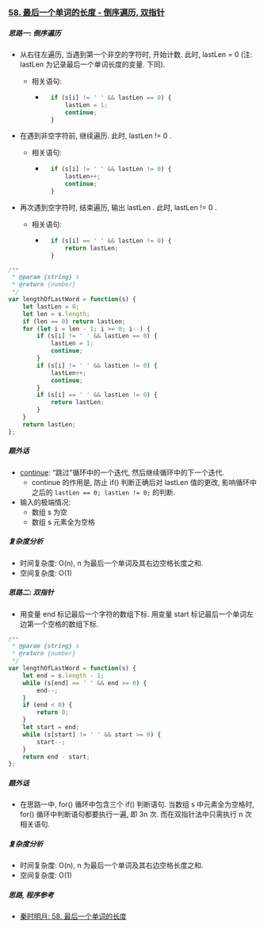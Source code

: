### [58. 最后一个单词的长度 - 倒序遍历, 双指针](https://leetcode-cn.com/problems/length-of-last-word/)

##### 思路一: 倒序遍历

* 从右往左遍历, 当遇到第一个非空的字符时, 开始计数. 此时, lastLen = 0 (注: lastLen 为记录最后一个单词长度的变量. 下同).

    * 相关语句:

        * ```javascript
            if (s[i] != ' ' && lastLen == 0) {
                lastLen = 1;
                continue;
            }
            ```

* 在遇到非空字符前, 继续遍历. 此时, lastLen != 0 .

    * 相关语句:

        * ```javascript
            if (s[i] != ' ' && lastLen != 0) {
                lastLen++;
                continue;
            }
            ```

* 再次遇到空字符时, 结束遍历, 输出 lastLen . 此时, lastLen != 0 .

    * 相关语句:

        * ```javascript
            if (s[i] == ' ' && lastLen != 0) {
                return lastLen;
            }
            ```



```javascript
/**
 * @param {string} s
 * @return {number}
 */
var lengthOfLastWord = function(s) {
    let lastLen = 0;
    let len = s.length;
    if (len == 0) return lastLen;
    for (let i = len - 1; i >= 0; i--) {
        if (s[i] != ' ' && lastLen == 0) {
            lastLen = 1;
            continue;
        }
        if (s[i] != ' ' && lastLen != 0) {
            lastLen++;
            continue;
        }
        if (s[i] == ' ' && lastLen != 0) {
            return lastLen;
        }
    }
    return lastLen;
};
```



##### 题外话

* [continue](https://www.w3school.com.cn/js/js_break.asp): “跳过”循环中的一个迭代, 然后继续循环中的下一个迭代.
    * continue 的作用是, 防止 if() 判断正确后对 lastLen 值的更改, 影响循环中之后的 `lastLen == 0; lastLen != 0;` 的判断.
* 输入的极端情况:
    * 数组 s 为空
    * 数组 s 元素全为空格



##### 复杂度分析

* 时间复杂度: O(n), n 为最后一个单词及其右边空格长度之和. 
* 空间复杂度: O(1)



##### 思路二: 双指针

* 用变量 end 标记最后一个字符的数组下标. 用变量 start 标记最后一个单词左边第一个空格的数组下标.



```javascript
/**
 * @param {string} s
 * @return {number}
 */
var lengthOfLastWord = function(s) {
    let end = s.length - 1;
    while (s[end] == ' ' && end >= 0) {
        end--;
    }
    if (end < 0) {
        return 0;
    }
    let start = end;
    while (s[start] != ' ' && start >= 0) {
        start--;
    }
    return end - start;
};
```



##### 题外话

* 在思路一中, for() 循环中包含三个 if() 判断语句. 当数组 s 中元素全为空格时, for() 循环中判断语句都要执行一遍, 即 3n 次. 而在双指针法中只需执行 n 次相关语句.



##### 复杂度分析

* 时间复杂度: O(n), n 为最后一个单词及其右边空格长度之和.
* 空间复杂度: O(1)



##### 思路, 程序参考

* [秦时明月: 58. 最后一个单词的长度](https://leetcode-cn.com/problems/length-of-last-word/solution/58-zui-hou-yi-ge-dan-ci-de-chang-du-by-alexer-660/)